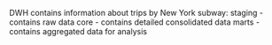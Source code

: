 DWH contains information about trips by New York subway:
    staging - contains raw data
    core - contains detailed consolidated data
    marts - contains aggregated data for analysis